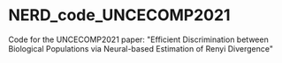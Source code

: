 # NERD_code_UNCECOMP2021
Code for the UNCECOMP2021 paper: "Efficient Discrimination between Biological Populations via Neural-based Estimation of  Renyi Divergence"
